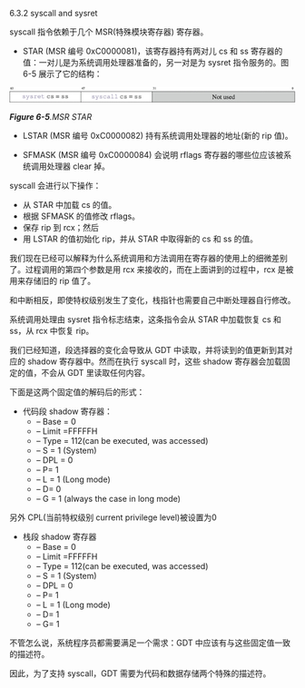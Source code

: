 6.3.2 syscall and sysret

syscall 指令依赖于几个 MSR\(特殊模块寄存器\) 寄存器。

* STAR \(MSR 编号 0xC0000081\)，该寄存器持有两对儿 cs 和 ss 寄存器的值：一对儿是为系统调用处理器准备的，另一对是为 sysret 指令服务的。图 6-5 展示了它的结构：

![](/assets/6-5.gif)

_**Figure 6-5**.MSR STAR_

* LSTAR \(MSR 编号 0xC0000082\) 持有系统调用处理器的地址\(新的 rip 值\)。

* SFMASK \(MSR 编号 0xC0000084\) 会说明 rflags 寄存器的哪些位应该被系统调用处理器 clear 掉。

syscall 会进行以下操作：

* 从 STAR 中加载 cs 的值。
* 根据 SFMASK 的值修改 rflags。
* 保存 rip 到 rcx；然后
* 用 LSTAR 的值初始化 rip，并从 STAR 中取得新的 cs 和 ss 的值。

我们现在已经可以解释为什么系统调用和方法调用在寄存器的使用上的细微差别了。过程调用的第四个参数是用 rcx 来接收的，而在上面讲到的过程中，rcx 是被用来存储旧的 rip 值了。

和中断相反，即使特权级别发生了变化，栈指针也需要自己中断处理器自行修改。

系统调用处理由 sysret 指令标志结束，这条指令会从 STAR 中加载恢复 cs 和 ss，从 rcx 中恢复 rip。

我们已经知道，段选择器的变化会导致从 GDT 中读取，并将读到的值更新到其对应的 shadow 寄存器中。然而在执行 syscall 时，这些 shadow 寄存器会加载固定的值，不会从 GDT 里读取任何内容。

下面是这两个固定值的解码后的形式：

* 代码段 shadow 寄存器：
  * – Base = 0
  * – Limit =FFFFFH
  * – Type = 112\(can be executed, was accessed\)
  * – S = 1 \(System\)
  * – DPL = 0
  * – P= 1
  * – L = 1 \(Long mode\)
  * – D= 0
  * – G = 1 \(always the case in long mode\)

另外 CPL\(当前特权级别 current privilege level\)被设置为0

* 栈段 shadow 寄存器
  * – Base = 0
  * – Limit =FFFFFH
  * – Type = 112\(can be executed, was accessed\)
  * – S = 1 \(System\)
  * – DPL = 0
  * – P= 1
  * – L = 1 \(Long mode\)
  * – D= 1
  * – G= 1

不管怎么说，系统程序员都需要满足一个需求：GDT 中应该有与这些固定值一致的描述符。

因此，为了支持 syscall，GDT 需要为代码和数据存储两个特殊的描述符。

